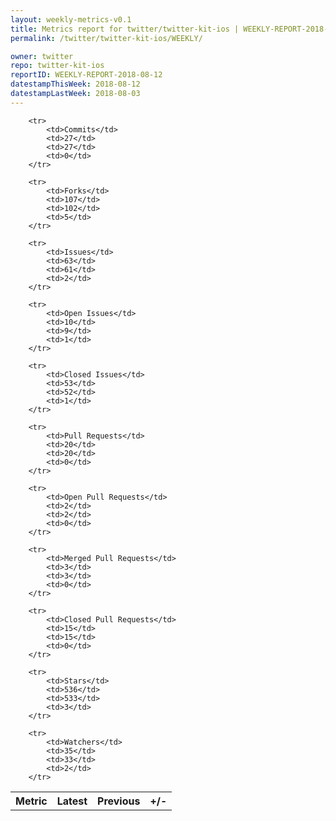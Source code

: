 ```yaml
---
layout: weekly-metrics-v0.1
title: Metrics report for twitter/twitter-kit-ios | WEEKLY-REPORT-2018-08-12
permalink: /twitter/twitter-kit-ios/WEEKLY/

owner: twitter
repo: twitter-kit-ios
reportID: WEEKLY-REPORT-2018-08-12
datestampThisWeek: 2018-08-12
datestampLastWeek: 2018-08-03
---
```




<table style="width: 100%;">
    <tr>
        <th>Metric</th>
        <th>Latest</th>
        <th>Previous</th>
        <th>+/-</th>
    </tr>

        <tr>
            <td>Commits</td>
            <td>27</td>
            <td>27</td>
            <td>0</td>
        </tr>
        
        <tr>
            <td>Forks</td>
            <td>107</td>
            <td>102</td>
            <td>5</td>
        </tr>
        
        <tr>
            <td>Issues</td>
            <td>63</td>
            <td>61</td>
            <td>2</td>
        </tr>
        
        <tr>
            <td>Open Issues</td>
            <td>10</td>
            <td>9</td>
            <td>1</td>
        </tr>
        
        <tr>
            <td>Closed Issues</td>
            <td>53</td>
            <td>52</td>
            <td>1</td>
        </tr>
        
        <tr>
            <td>Pull Requests</td>
            <td>20</td>
            <td>20</td>
            <td>0</td>
        </tr>
        
        <tr>
            <td>Open Pull Requests</td>
            <td>2</td>
            <td>2</td>
            <td>0</td>
        </tr>
        
        <tr>
            <td>Merged Pull Requests</td>
            <td>3</td>
            <td>3</td>
            <td>0</td>
        </tr>
        
        <tr>
            <td>Closed Pull Requests</td>
            <td>15</td>
            <td>15</td>
            <td>0</td>
        </tr>
        
        <tr>
            <td>Stars</td>
            <td>536</td>
            <td>533</td>
            <td>3</td>
        </tr>
        
        <tr>
            <td>Watchers</td>
            <td>35</td>
            <td>33</td>
            <td>2</td>
        </tr>
        
</table>
